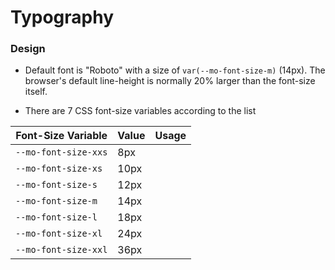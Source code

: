 # Typography

<!-- https://material.io/design/typography/understanding-typography.html#type-properties -->

### Design
- Default font is "Roboto" with a size of `var(--mo-font-size-m)` (14px). The browser's default line-height is normally 20% larger than the font-size itself.

- There are 7 CSS font-size variables according to the list

| Font-Size Variable  | Value | Usage |
|-|-|-|
| `--mo-font-size-xxs` | 8px | |
| `--mo-font-size-xs` | 10px | |
| `--mo-font-size-s` | 12px | |
| `--mo-font-size-m` | 14px | |
| `--mo-font-size-l` | 18px | |
| `--mo-font-size-xl` | 24px | |
| `--mo-font-size-xxl` | 36px | |